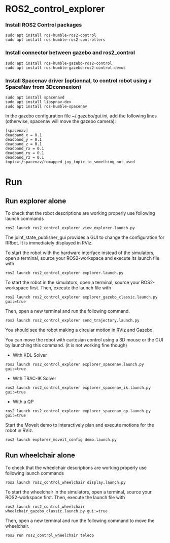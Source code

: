# ROS2_control_explorer

### Install ROS2 Control packages

```
sudo apt install ros-humble-ros2-control 
sudo apt install ros-humble-ros2-controllers
```

### Install connector between gazebo and ros2_control

```
sudo apt install ros-humble-gazebo-ros2-control
sudo apt install ros-humble-gazebo-ros2-control-demos
```

### Install Spacenav driver (optionnal, to control robot using a SpaceNav from 3Dconnexion)

```
sudo apt install spacenavd
sudo apt install libspnav-dev
sudo apt install ros-humble-spacenav
```

In the gazebo configuration file ~/.gazebo/gui.ini, add the following lines (otherwise, spacenav will move the gazebo camera):
```
[spacenav]
deadband_x = 0.1
deadband_y = 0.1
deadband_z = 0.1
deadband_rx = 0.1
deadband_ry = 0.1
deadband_rz = 0.1
topic=~/spacenav/remapped_joy_topic_to_something_not_used
```

# Run

## Run explorer alone

To check that the robot descriptions are working properly use following launch commands

```
ros2 launch ros2_control_explorer view_explorer.launch.py
```

The joint_state_publisher_gui provides a GUI to change the configuration for RRbot. It is immediately displayed in RViz.

To start the robot with the hardware interface instead of the simulators, open a terminal, source your ROS2-workspace and execute its launch file with

```
ros2 launch ros2_control_explorer explorer.launch.py
```

To start the robot in the simulators, open a terminal, source your ROS2-workspace first. Then, execute the launch file with
```
ros2 launch ros2_control_explorer explorer_gazebo_classic.launch.py gui:=true
```

Then, open a new terminal and run the following command.

```
ros2 launch ros2_control_explorer send_trajectory.launch.py
```

You should see the robot making a circular motion in RViz and Gazebo.


You can move the robot with cartesian control using a 3D mouse or the GUI by launching this command. (it is not working fine though)

* With KDL Solver
```
ros2 launch ros2_control_explorer explorer_spacenav.launch.py gui:=true
```

* With TRAC-IK Solver
```
ros2 launch ros2_control_explorer explorer_spacenav_ik.launch.py gui:=true
```

* With a QP
```
ros2 launch ros2_control_explorer explorer_spacenav_qp.launch.py gui:=true
```

Start the MoveIt demo to interactively plan and execute motions for the robot in RViz.
```
ros2 launch explorer_moveit_config demo.launch.py
```

## Run wheelchair alone

To check that the wheelchair descriptions are working properly use following launch commands

```
ros2 launch ros2_control_wheelchair display.launch.py

```

To start the wheelchair in the simulators, open a terminal, source your ROS2-workspace first. Then, execute the launch file with

```
ros2 launch ros2_control_wheelchair wheelchair_gazebo_classic.launch.py gui:=true
```

Then, open a new terminal and run the following command to move the wheelchair.

```
ros2 run ros2_control_wheelchair teleop
```